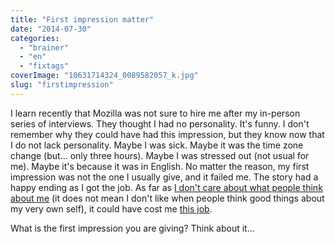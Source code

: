 ```yaml
---
title: "First impression matter"
date: "2014-07-30"
categories: 
  - "brainer"
  - "en"
  - "fixtags"
coverImage: "10631714324_0089582057_k.jpg"
slug: "firstimpression"
---
```


I learn recently that Mozilla was not sure to hire me after my in-person series of interviews. They thought I had no personality. It's funny. I don't remember why they could have had this impression, but they know now that I do not lack personality. Maybe I was sick. Maybe it was the time zone change (but... only three hours). Maybe I was stressed out (not usual for me). Maybe it's because it was in English. No matter the reason, my first impression was not the one I usually give, and it failed me. The story had a happy ending as I got the job. As far as [I don't care about what people think about me](http://fred.dev/you-cant-please-everyone-get-over-it/ "You can’t please everyone, get over it") (it does not mean I don't like when people think good things about my very own self), it could have cost me [this job](http://fred.dev/one-year-at-mozilla/ "One year at Mozilla").

What is the first impression you are giving? Think about it...
